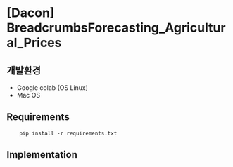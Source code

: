 # [Dacon] BreadcrumbsForecasting_Agricultural_Prices

## 개발환경
- Google colab (OS Linux)
- Mac OS

## Requirements
```
    pip install -r requirements.txt
```

## Implementation
```

```
